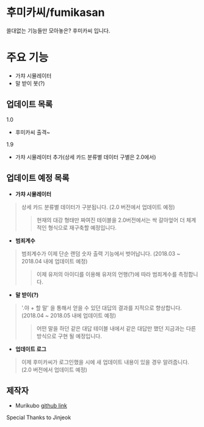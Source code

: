 # 후미카씨/fumikasan

쓸대없는 기능들만 모아놓은? 후미카씨 입니다.

# 주요 기능
- 가챠 시뮬레이터
- 말 받이 봇(?)

## 업데이트 목록
1.0
- 후미카씨 출격~

1.9
- 가챠 시뮬레이터 추가(상세 카드 분류별 데이터 구별은 2.0에서)

## 업데이트 예정 목록

- **가챠 시뮬레이터**
> 상세 카드 분류별 데이터가 구분됩니다. (2.0 버전에서 업데이트 예정)
>> 현재의 대강 형태만 짜여진 테이블을 2.0버전에서는 싹 갈아엎어 더 체계적인 형식으로 재구축할 예정입니다.

- **범죄계수**
> 범죄계수가 이제 단순 랜덤 숫자 출력 기능에서 벗어납니다. (2018.03 ~ 2018.04 내에 업데이트 예정)
>> 이제 유저의 아이디를 이용해 유저의 언행(?)에 따라 범죄계수를 측정합니다.

- **말 받이(?)**
> '.야 + 할 말' 을 통해서 얻을 수 있던 대답의 결과를 지적으로 향상합니다. (2018.04 ~ 2018.05 내에 업데이트 예정)
>> 어떤 말을 하던 같은 대답 테이블 내에서 같은 대답만 했던 지금과는 다른 방식으로 구현 될 예정입니다.

- **업데이트 로그**
> 이제 후미카씨가 로그인했을 시에 새 업데이트 내용이 있을 경우 알려줍니다. (2.0 버전에서 업데이트 예정)

## 제작자
- Murikubo [github link](https://github.com/murikubo)

Special Thanks to Jinjeok
